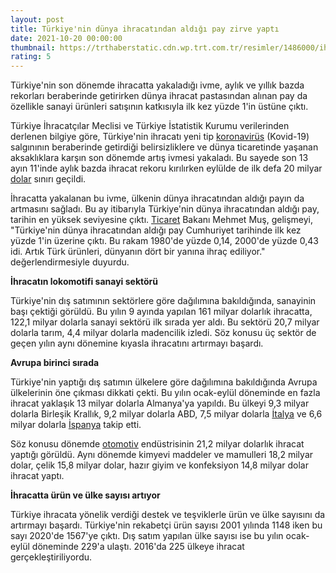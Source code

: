 ```yaml
--- 
layout: post
title: Türkiye'nin dünya ihracatından aldığı pay zirve yaptı
date: 2021-10-20 00:00:00
thumbnail: https://trthaberstatic.cdn.wp.trt.com.tr/resimler/1486000/ihracat-1486506.jpg
rating: 5
---
```

<p>
	Türkiye'nin son dönemde ihracatta yakaladığı ivme, aylık ve yıllık bazda rekorları beraberinde getirirken dünya ihracat pastasından alınan pay da özellikle sanayi ürünleri satışının katkısıyla ilk kez yüzde 1'in üstüne çıktı.</p>
<p>
	Türkiye İhracatçılar Meclisi ve Türkiye İstatistik Kurumu verilerinden derlenen bilgiye göre, Türkiye'nin ihracatı yeni tip <a href="https://www.trthaber.com/etiket/koronavirus/" target="_blank">koronavirüs</a> (Kovid-19) salgınının beraberinde getirdiği belirsizliklere ve dünya ticaretinde yaşanan aksaklıklara karşın son dönemde artış ivmesi yakaladı. Bu sayede son 13 ayın 11'inde aylık bazda ihracat rekoru kırılırken eylülde de ilk defa 20 milyar <a href="https://www.trthaber.com/etiket/dolar/" target="_blank">dolar</a> sınırı geçildi.</p>
<p>
	İhracatta yakalanan bu ivme, ülkenin dünya ihracatından aldığı payın da artmasını sağladı. Bu ay itibarıyla Türkiye'nin dünya ihracatından aldığı pay, tarihin en yüksek seviyesine çıktı. <a href="https://www.trthaber.com/etiket/ticaret/" target="_blank">Ticaret</a> Bakanı Mehmet Muş, gelişmeyi, "Türkiye'nin dünya ihracatından aldığı pay Cumhuriyet tarihinde ilk kez yüzde 1'in üzerine çıktı. Bu rakam 1980'de yüzde 0,14, 2000'de yüzde 0,43 idi. Artık Türk ürünleri, dünyanın dört bir yanına ihraç ediliyor." değerlendirmesiyle duyurdu.</p>
<p>
	<strong>İhracatın lokomotifi sanayi sektörü</strong></p>
<p>
	Türkiye'nin dış satımının sektörlere göre dağılımına bakıldığında, sanayinin başı çektiği görüldü. Bu yılın 9 ayında yapılan 161 milyar dolarlık ihracatta, 122,1 milyar dolarla sanayi sektörü ilk sırada yer aldı. Bu sektörü 20,7 milyar dolarla tarım, 4,4 milyar dolarla madencilik izledi. Söz konusu üç sektör de geçen yılın aynı dönemine kıyasla ihracatını artırmayı başardı.</p>
<p>
	<strong>Avrupa birinci sırada</strong></p>
<p>
	Türkiye'nin yaptığı dış satımın ülkelere göre dağılımına bakıldığında Avrupa ülkelerinin öne çıkması dikkati çekti. Bu yılın ocak-eylül döneminde en fazla ihracat yaklaşık 13 milyar dolarla Almanya'ya yapıldı. Bu ülkeyi 9,3 milyar dolarla Birleşik Krallık, 9,2 milyar dolarla ABD, 7,5 milyar dolarla <a href="https://www.trthaber.com/etiket/italya/" target="_blank">İtalya</a> ve 6,6 milyar dolarla <a href="https://www.trthaber.com/etiket/ispanya/" target="_blank">İspanya</a> takip etti.</p>
<p>
	Söz konusu dönemde <a href="https://www.trthaber.com/etiket/otomotiv/" target="_blank">otomotiv</a> endüstrisinin 21,2 milyar dolarlık ihracat yaptığı görüldü. Aynı dönemde kimyevi maddeler ve mamulleri 18,2 milyar dolar, çelik 15,8 milyar dolar, hazır giyim ve konfeksiyon 14,8 milyar dolar ihracat yaptı.</p>
<p>
	<strong>İhracatta ürün ve ülke sayısı artıyor</strong></p>
<p>
	Türkiye ihracata yönelik verdiği destek ve teşviklerle ürün ve ülke sayısını da artırmayı başardı. Türkiye'nin rekabetçi ürün sayısı 2001 yılında 1148 iken bu sayı 2020'de 1567'ye çıktı. Dış satım yapılan ülke sayısı ise bu yılın ocak-eylül döneminde 229'a ulaştı. 2016'da 225 ülkeye ihracat gerçekleştiriliyordu.</p>